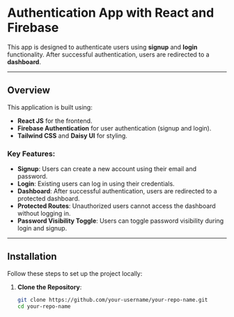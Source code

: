 # Authentication App with React and Firebase

This app is designed to authenticate users using **signup** and **login** functionality. After successful authentication, users are redirected to a **dashboard**.

---

## Overview

This application is built using:

- **React JS** for the frontend.
- **Firebase Authentication** for user authentication (signup and login).
- **Tailwind CSS** and **Daisy UI** for styling.

### Key Features:

- **Signup**: Users can create a new account using their email and password.
- **Login**: Existing users can log in using their credentials.
- **Dashboard**: After successful authentication, users are redirected to a protected dashboard.
- **Protected Routes**: Unauthorized users cannot access the dashboard without logging in.
- **Password Visibility Toggle**: Users can toggle password visibility during login and signup.

---

## Installation

Follow these steps to set up the project locally:

1. **Clone the Repository**:
   ```bash
   git clone https://github.com/your-username/your-repo-name.git
   cd your-repo-name
   ```
